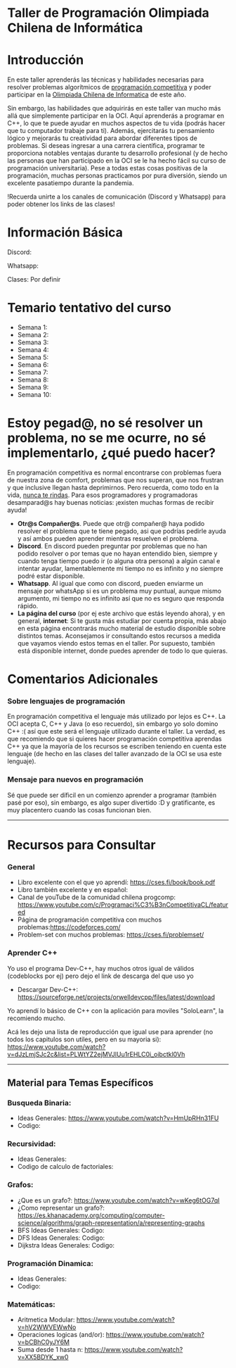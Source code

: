 # Taller de Programación Olimpiada Chilena de Informática

# Introducción

En este taller aprenderás las técnicas y habilidades necesarias para resolver problemas algorítmicos de [programación competitiva](https://es.wikipedia.org/wiki/Usuario:Ltaravilse/Programaci%C3%B3n_competitiva) y poder participar en la [Olimpiada Chilena de Informatica](https://www.olimpiada-informatica.cl/) de este año.

Sin embargo, las habilidades que adquirirás en este taller van mucho más allá que simplemente participar en la OCI. Aquí aprenderás a programar en C++, lo que te puede ayudar en muchos aspectos de tu vida (podrás hacer que tu computador trabaje para ti). Además, ejercitarás tu pensamiento lógico y mejorarás tu creatividad para abordar diferentes tipos de problemas. Si deseas ingresar a una carrera científica, programar te proporciona notables ventajas durante tu desarrollo profesional (y de hecho las personas que han participado en la OCI se le ha hecho fácil su curso de programación universitaria). Pese a todas estas cosas positivas de la programación, muchas personas practicamos por pura diversión, siendo un excelente pasatiempo durante la pandemia. 

!Recuerda unirte a los canales de comunicación (Discord y Whatsapp) para poder obtener los links de las clases!

# Información Básica

Discord:

Whatsapp:

Clases: Por definir

# Temario tentativo del curso

* Semana 1: 
* Semana 2: 
* Semana 3: 
* Semana 4: 
* Semana 5: 
* Semana 6: 
* Semana 7: 
* Semana 8: 
* Semana 9: 
* Semana 10: 

# Estoy pegad@, no sé resolver un problema, no se me ocurre, no sé implementarlo, ¿qué puedo hacer?
En programación competitiva es normal encontrarse con problemas fuera de nuestra zona de comfort, problemas que nos superan, que nos frustran y que inclusive llegan hasta deprimirnos. Pero recuerda, como todo en la vida, [nunca te rindas](https://www.youtube.com/watch?v=NK3swvwCNHM). Para esos programadores y programadoras desamparad@s hay buenas noticias: ¡existen muchas formas de recibir ayuda!

 * **Otr@s Compañer@s**. Puede que otr@ compañer@ haya podido resolver el problema que te tiene pegado, asi que podrías pedirle ayuda y así ambos pueden aprender mientras resuelven el problema. 
 * **Discord**. En discord pueden preguntar por problemas que no han podido resolver o por temas que no hayan entendido bien, siempre y cuando tenga tiempo puedo ir (o alguna otra persona) a algún canal e intentar ayudar, lamentablemente mi tiempo no es infinito y no siempre podré estar disponible.
  * **Whatsapp**. Al igual que como con discord, pueden enviarme un mensaje por whatsApp si es un problema muy puntual, aunque mismo argumento, mi tiempo no es infinito así que no es seguro que responda rápido.
 * **La página del curso** (por ej este archivo que estás leyendo ahora), y en general, **internet**: Si te gusta más estudiar por cuenta propia, más abajo en esta página encontrarás mucho material de estudio disponible sobre distintos temas. Aconsejamos ir consultando estos recursos a medida que vayamos viendo estos temas en el taller. Por supuesto, también está disponible internet, donde puedes aprender de todo lo que quieras.


# Comentarios Adicionales

### Sobre lenguajes de programación
En programación competitiva el lenguaje más utilizado por lejos es C++. La OCI acepta C, C++ y Java (o eso recuerdo), sin embargo yo solo domino C++ :( así que este será el lenguaje utilizado durante el taller. La verdad, es que recomiendo que si quieres hacer programación competitiva aprendas C++ ya que la mayoría de los recursos se escriben teniendo en cuenta este lenguaje (de hecho en las clases del taller avanzado de la OCI se usa este lenguaje).
 
### Mensaje para nuevos en programación

Sé que puede ser díficil en un comienzo aprender a programar (también pasé por eso), sin embargo, es algo super divertido :D y gratificante, es muy placentero cuando las cosas funcionan bien.

_________________________________

# Recursos para Consultar

### General

* Libro excelente con el que yo aprendí: https://cses.fi/book/book.pdf
* Libro también excelente y en español: 
* Canal de youTube de la comunidad chilena progcomp: https://www.youtube.com/c/Programaci%C3%B3nCompetitivaCL/featured
* Página de programación competitiva con muchos problemas:https://codeforces.com/
* Problem-set con muchos problemas: https://cses.fi/problemset/

### Aprender C++
 Yo uso el programa Dev-C++, hay muchos otros igual de válidos (codeblocks por ej) pero dejo el link de descarga del que uso yo 
 * Descargar Dev-C++: https://sourceforge.net/projects/orwelldevcpp/files/latest/download
 
 Yo aprendí lo básico de C++ con la aplicación para moviles "SoloLearn", la recomiendo mucho.
 
 Acá les dejo una lista de reproducción que igual use para aprender (no todos los capitulos son utiles, pero en su mayoria si): https://www.youtube.com/watch?v=dJzLmjSJc2c&list=PLWtYZ2ejMVJlUu1rEHLC0i_oibctkl0Vh
 
__________________________________________
## Material para Temas Específicos

### Busqueda Binaria:
 * Ideas Generales: https://www.youtube.com/watch?v=HmUpRHn31FU
 * Codigo: 
 
### Recursividad:
 * Ideas Generales:
 * Codigo de calculo de factoriales:

### Grafos:
 * ¿Que es un grafo?: https://www.youtube.com/watch?v=wKeg6tOG7qI
 * ¿Como representar un grafo?: https://es.khanacademy.org/computing/computer-science/algorithms/graph-representation/a/representing-graphs
 * BFS
    Ideas Generales:
    Codigo:
 * DFS
    Ideas Generales:
    Codigo:
 * Dijkstra
   Ideas Generales: 
   Codigo:
  
### Programación Dinamica:
 * Ideas Generales:
 * Codigo: 
 
### Matemáticas:
 * Aritmetica Modular: https://www.youtube.com/watch?v=hV2WWVEWwNo
 * Operaciones logicas (and/or): https://www.youtube.com/watch?v=bCBhC0yJY6M
 * Suma desde 1 hasta n: https://www.youtube.com/watch?v=XX5BDYK_xw0
